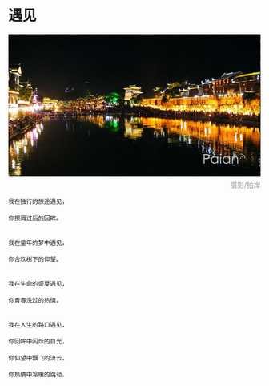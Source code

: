 # 遇见

![凤凰夜色](images/fenghuang.jpg)
<div style="margin-top:-10px;color:#999;text-align:right;">摄影/拍岸</div>

```
我在独行的旅途遇见，

你擦肩过后的回眸。

 
我在童年的梦中遇见，

你合欢树下的仰望。

 
我在生命的盛夏遇见，

你青春洗过的热情。

 
我在人生的路口遇见，

你回眸中闪烁的目光，

你仰望中飘飞的流云，

你热情中冷暖的跳动。
```